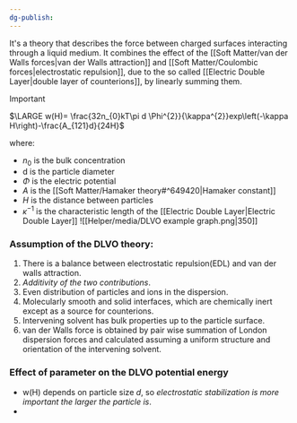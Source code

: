 ```yaml
---
dg-publish:
---
```

It's a theory that describes the force between charged surfaces interacting through a liquid medium. It combines the effect of the [[Soft Matter/van der Walls forces|van der Walls attraction]] and [[Soft Matter/Coulombic forces|electrostatic repulsion]], due to the so called [[Electric Double Layer|double layer of counterions]], by linearly summing them.

>[!important]
>$\LARGE w(H)= \frac{32n_{0}kT\pi d \Phi^{2}}{\kappa^{2}}exp\left(-\kappa H\right)-\frac{A_{121}d}{24H}$ 

where:
- $n_{0}$ is the bulk concentration
- d is the particle diameter
- $\Phi$ is the electric potential
- $A$ is the [[Soft Matter/Hamaker theory#^649420|Hamaker constant]] 
- $H$ is the distance between particles
- $\kappa^{-1}$ is the characteristic length of the [[Electric Double Layer|Electric Double Layer]]
![[Helper/media/DLVO example graph.png|350]]
### Assumption of the DLVO theory:
1. There is a balance between electrostatic repulsion(EDL) and van der walls attraction. 
2. *Additivity of the two contributions*.
3. Even distribution of particles and ions in the dispersion. 
4. Molecularly smooth and solid interfaces, which are chemically inert except as a source for counterions. 
5. Intervening solvent has bulk properties up to the particle surface. 
6. van der Walls force is obtained by pair wise summation of London dispersion forces and calculated assuming a uniform structure and orientation of the intervening solvent.
### Effect of parameter on the DLVO potential energy
- w(H) depends on particle size $d$, so *electrostatic stabilization is more important the larger the particle is*.
- 